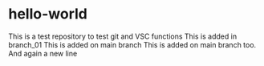 # hello-world
This is a test repository to test git and VSC functions
This is added in branch_01
This is added on main branch
This is added on main branch too.
And again a new line
